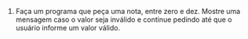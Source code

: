 1. Faça um programa que peça uma nota, entre zero e dez. Mostre uma mensagem caso o valor seja inválido e continue pedindo até que o usuário informe um valor válido. 